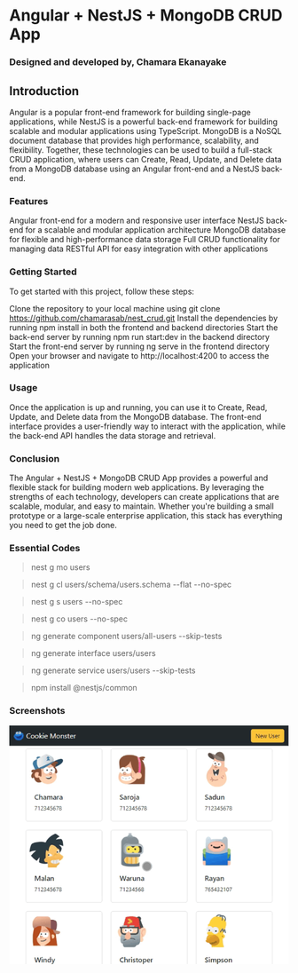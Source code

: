 # Angular + NestJS + MongoDB CRUD App

### Designed and developed by, Chamara Ekanayake

## Introduction

Angular is a popular front-end framework for building single-page applications, while NestJS is a powerful back-end
framework for building scalable and modular applications using TypeScript. MongoDB is a NoSQL document database that
provides high performance, scalability, and flexibility. Together, these technologies can be used to build a full-stack
CRUD application, where users can Create, Read, Update, and Delete data from a MongoDB database using an Angular
front-end and a NestJS back-end.

### Features

Angular front-end for a modern and responsive user interface
NestJS back-end for a scalable and modular application architecture
MongoDB database for flexible and high-performance data storage
Full CRUD functionality for managing data
RESTful API for easy integration with other applications

### Getting Started

To get started with this project, follow these steps:

Clone the repository to your local machine using git clone https://github.com/chamarasab/nest_crud.git
Install the dependencies by running npm install in both the frontend and backend directories
Start the back-end server by running npm run start:dev in the backend directory
Start the front-end server by running ng serve in the frontend directory
Open your browser and navigate to http://localhost:4200 to access the application

### Usage

Once the application is up and running, you can use it to Create, Read, Update, and Delete data from the MongoDB
database. The front-end interface provides a user-friendly way to interact with the application, while the back-end API
handles the data storage and retrieval.

### Conclusion

The Angular + NestJS + MongoDB CRUD App provides a powerful and flexible stack for building modern web applications. By
leveraging the strengths of each technology, developers can create applications that are scalable, modular, and easy to
maintain. Whether you're building a small prototype or a large-scale enterprise application, this stack has everything
you need to get the job done.

### Essential Codes

> nest g mo users

> nest g cl users/schema/users.schema --flat --no-spec

> nest g s users --no-spec

> nest g co users --no-spec

> ng generate component users/all-users --skip-tests

> ng generate interface users/users

> ng generate service users/users --skip-tests

> npm install @nestjs/common

### Screenshots
<img src="https://github.com/chamarasab/nest_crud/blob/master/screenshots/img3.gif" alt="insert.gif"/>